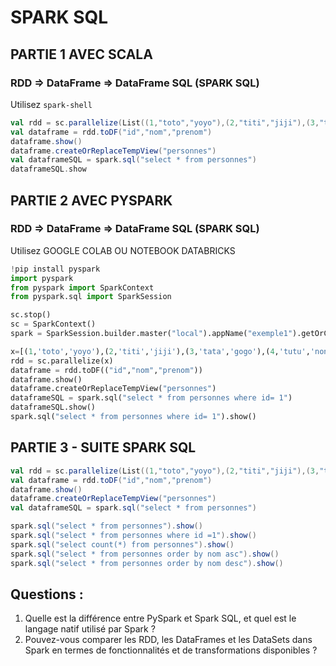 # SPARK SQL

## PARTIE 1 AVEC SCALA 
### RDD => DataFrame => DataFrame SQL (SPARK SQL)

Utilisez `spark-shell`

```scala
val rdd = sc.parallelize(List((1,"toto","yoyo"),(2,"titi","jiji"),(3,"tata","gogo"),(4,"tutu","nono")))
val dataframe = rdd.toDF("id","nom","prenom")
dataframe.show()
dataframe.createOrReplaceTempView("personnes")
val dataframeSQL = spark.sql("select * from personnes")
dataframeSQL.show
```

## PARTIE 2 AVEC PYSPARK 
### RDD => DataFrame => DataFrame SQL (SPARK SQL)

Utilisez GOOGLE COLAB OU NOTEBOOK DATABRICKS

```python
!pip install pyspark
import pyspark
from pyspark import SparkContext
from pyspark.sql import SparkSession

sc.stop()
sc = SparkContext()
spark = SparkSession.builder.master("local").appName("exemple1").getOrCreate()

x=[(1,'toto','yoyo'),(2,'titi','jiji'),(3,'tata','gogo'),(4,'tutu','nono')]
rdd = sc.parallelize(x)
dataframe = rdd.toDF(("id","nom","prenom"))
dataframe.show()
dataframe.createOrReplaceTempView("personnes")
dataframeSQL = spark.sql("select * from personnes where id= 1")
dataframeSQL.show()
spark.sql("select * from personnes where id= 1").show()
```

## PARTIE 3 - SUITE SPARK SQL

```scala
val rdd = sc.parallelize(List((1,"toto","yoyo"),(2,"titi","jiji"),(3,"tata","gogo"),(4,"tutu","nono")))
val dataframe = rdd.toDF("id","nom","prenom")
dataframe.show()
dataframe.createOrReplaceTempView("personnes")
val dataframeSQL = spark.sql("select * from personnes")

spark.sql("select * from personnes").show()
spark.sql("select * from personnes where id =1").show()
spark.sql("select count(*) from personnes").show()
spark.sql("select * from personnes order by nom asc").show()
spark.sql("select * from personnes order by nom desc").show()
```
## Questions : 

1. Quelle est la différence entre PySpark et Spark SQL, et quel est le langage natif utilisé par Spark ?
2. Pouvez-vous comparer les RDD, les DataFrames et les DataSets dans Spark en termes de fonctionnalités et de transformations disponibles ?

